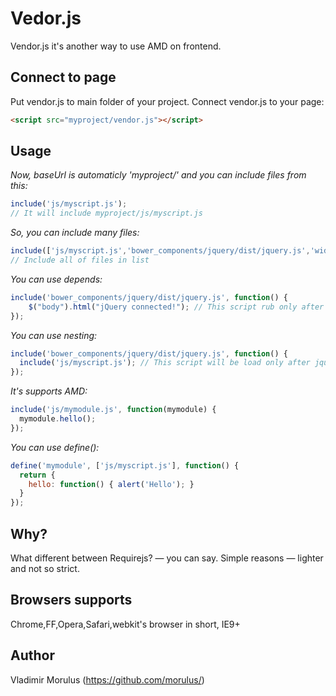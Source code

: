 Vedor.js
======

Vendor.js it's another way to use AMD on frontend.

## Connect to page
Put vendor.js to main folder of your project. Connect vendor.js to your page:
```html
<script src="myproject/vendor.js"></script>
```
## Usage
_Now, baseUrl is automaticly 'myproject/' and you can include files from this:_
```javascript
include('js/myscript.js');
// It will include myproject/js/myscript.js
```

_So, you can include many files:_
```javascript
include(['js/myscript.js','bower_components/jquery/dist/jquery.js','widgets/callback/callback.js']);
// Include all of files in list
```

_You can use depends:_
```javascript
include('bower_components/jquery/dist/jquery.js', function() {
    $("body").html("jQuery connected!"); // This script rub only after jQuery ready stage
});
```

_You can use nesting:_
```javascript
include('bower_components/jquery/dist/jquery.js', function() {
  include('js/myscript.js'); // This script will be load only after jquery.js
});
```

_It's supports AMD:_
```javascript
include('js/mymodule.js', function(mymodule) {
  mymodule.hello();
});
```

_You can use define():_
```javascript
define('mymodule', ['js/myscript.js'], function() {
  return {
    hello: function() { alert('Hello'); }
  }
});
```

## Why?
What different between Requirejs? — you can say. Simple reasons — lighter and not so strict.

## Browsers supports
Chrome,FF,Opera,Safari,webkit's browser in short, IE9+

## Author
Vladimir Morulus (https://github.com/morulus/)
